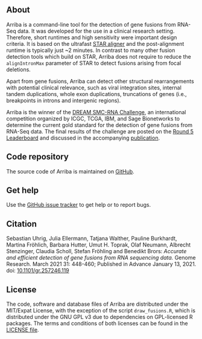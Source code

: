 About
-----

Arriba is a command-line tool for the detection of gene fusions from RNA-Seq data. It was developed for the use in a clinical research setting. Therefore, short runtimes and high sensitivity were important design criteria. It is based on the ultrafast [STAR aligner](https://github.com/alexdobin/STAR) and the post-alignment runtime is typically just ~2 minutes. In contrast to many other fusion detection tools which build on STAR, Arriba does not require to reduce the `alignIntronMax` parameter of STAR to detect fusions arising from focal deletions.

Apart from gene fusions, Arriba can detect other structural rearrangements with potential clinical relevance, such as viral integration sites, internal tandem duplications, whole exon duplications, truncations of genes (i.e., breakpoints in introns and intergenic regions).

Arriba is the winner of the [DREAM SMC-RNA Challenge](https://www.synapse.org/SMC_RNA), an international competition organized by ICGC, TCGA, IBM, and Sage Bionetworks to determine the current gold standard for the detection of gene fusions from RNA-Seq data. The final results of the challenge are posted on the [Round 5 Leaderboard](https://www.synapse.org/#!Synapse:syn2813589/wiki/588511) and discussed in the accompanying [publication](https://doi.org/10.1016/j.cels.2021.05.021).

Code repository
---------------

The source code of Arriba is maintained on [GitHub](https://github.com/suhrig/arriba).

Get help
--------

Use the [GitHub issue tracker](https://github.com/suhrig/arriba/issues) to get help or to report bugs.

Citation
--------

Sebastian Uhrig, Julia Ellermann, Tatjana Walther, Pauline Burkhardt, Martina Fröhlich, Barbara Hutter, Umut H. Toprak, Olaf Neumann, Albrecht Stenzinger, Claudia Scholl, Stefan Fröhling and Benedikt Brors: *Accurate and efficient detection of gene fusions from RNA sequencing data.* Genome Research. March 2021 31: 448-460; Published in Advance January 13, 2021. doi: [10.1101/gr.257246.119](https://doi.org/10.1101/gr.257246.119)

License
-------

The code, software and database files of Arriba are distributed under the MIT/Expat License, with the exception of the script `draw_fusions.R`, which is distributed under the GNU GPL v3 due to dependencies on GPL-licensed R packages. The terms and conditions of both licenses can be found in the [LICENSE file](https://raw.githubusercontent.com/suhrig/arriba/master/LICENSE).
